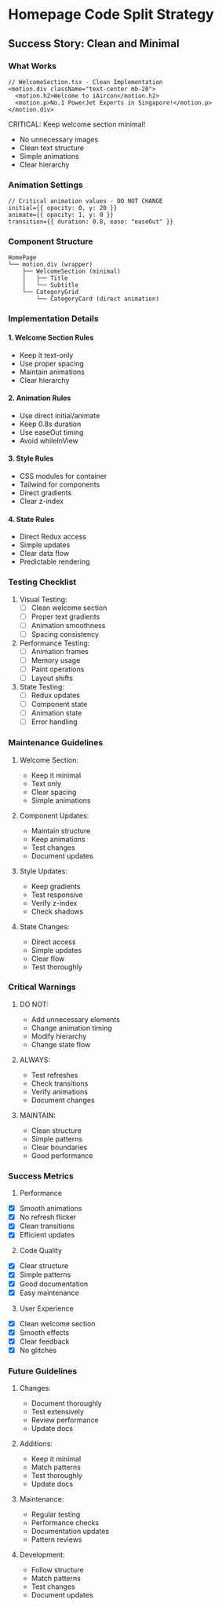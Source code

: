 # Homepage Code Split Strategy

## Success Story: Clean and Minimal

### What Works
```tsx
// WelcomeSection.tsx - Clean Implementation
<motion.div className="text-center mb-20">
  <motion.h2>Welcome to iAircon</motion.h2>
  <motion.p>No.1 PowerJet Experts in Singapore!</motion.p>
</motion.div>
```

CRITICAL: Keep welcome section minimal!
- No unnecessary images
- Clean text structure
- Simple animations
- Clear hierarchy

### Animation Settings
```tsx
// Critical animation values - DO NOT CHANGE
initial={{ opacity: 0, y: 20 }}
animate={{ opacity: 1, y: 0 }}
transition={{ duration: 0.8, ease: "easeOut" }}
```

### Component Structure
```
HomePage
└── motion.div (wrapper)
    ├── WelcomeSection (minimal)
    │   ├── Title
    │   └── Subtitle
    └── CategoryGrid
        └── CategoryCard (direct animation)
```

### Implementation Details

#### 1. Welcome Section Rules
- Keep it text-only
- Use proper spacing
- Maintain animations
- Clear hierarchy

#### 2. Animation Rules
- Use direct initial/animate
- Keep 0.8s duration
- Use easeOut timing
- Avoid whileInView

#### 3. Style Rules
- CSS modules for container
- Tailwind for components
- Direct gradients
- Clear z-index

#### 4. State Rules
- Direct Redux access
- Simple updates
- Clear data flow
- Predictable rendering

### Testing Checklist

1. Visual Testing:
   - [ ] Clean welcome section
   - [ ] Proper text gradients
   - [ ] Animation smoothness
   - [ ] Spacing consistency

2. Performance Testing:
   - [ ] Animation frames
   - [ ] Memory usage
   - [ ] Paint operations
   - [ ] Layout shifts

3. State Testing:
   - [ ] Redux updates
   - [ ] Component state
   - [ ] Animation state
   - [ ] Error handling

### Maintenance Guidelines

1. Welcome Section:
   - Keep it minimal
   - Text only
   - Clear spacing
   - Simple animations

2. Component Updates:
   - Maintain structure
   - Keep animations
   - Test changes
   - Document updates

3. Style Updates:
   - Keep gradients
   - Test responsive
   - Verify z-index
   - Check shadows

4. State Changes:
   - Direct access
   - Simple updates
   - Clear flow
   - Test thoroughly

### Critical Warnings

1. DO NOT:
   - Add unnecessary elements
   - Change animation timing
   - Modify hierarchy
   - Change state flow

2. ALWAYS:
   - Test refreshes
   - Check transitions
   - Verify animations
   - Document changes

3. MAINTAIN:
   - Clean structure
   - Simple patterns
   - Clear boundaries
   - Good performance

### Success Metrics

1. Performance
- [x] Smooth animations
- [x] No refresh flicker
- [x] Clean transitions
- [x] Efficient updates

2. Code Quality
- [x] Clear structure
- [x] Simple patterns
- [x] Good documentation
- [x] Easy maintenance

3. User Experience
- [x] Clean welcome section
- [x] Smooth effects
- [x] Clear feedback
- [x] No glitches

### Future Guidelines

1. Changes:
   - Document thoroughly
   - Test extensively
   - Review performance
   - Update docs

2. Additions:
   - Keep it minimal
   - Match patterns
   - Test thoroughly
   - Update docs

3. Maintenance:
   - Regular testing
   - Performance checks
   - Documentation updates
   - Pattern reviews

4. Development:
   - Follow structure
   - Match patterns
   - Test changes
   - Document updates